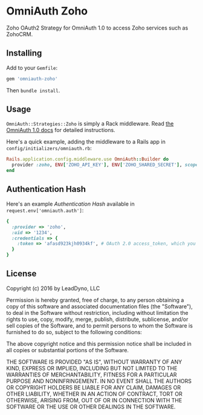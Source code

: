 
# OmniAuth Zoho

Zoho OAuth2 Strategy for OmniAuth 1.0 to access Zoho services such as ZohoCRM.

## Installing

Add to your `Gemfile`:

```ruby
gem 'omniauth-zoho'
```

Then `bundle install`.

## Usage

`OmniAuth::Strategies::Zoho` is simply a Rack middleware. Read [the OmniAuth 1.0 docs](https://github.com/intridea/omniauth) for detailed instructions.

Here's a quick example, adding the middleware to a Rails app in `config/initializers/omniauth.rb`:

```ruby
Rails.application.config.middleware.use OmniAuth::Builder do
  provider :zoho, ENV['ZOHO_API_KEY'], ENV['ZOHO_SHARED_SECRET'], scope: 'ZohoCRM.modules.ALL'
end
```

## Authentication Hash

Here's an example *Authentication Hash* available in `request.env['omniauth.auth']`:

```ruby
{
  :provider => 'zoho',
  :uid => '1234',
  :credentials => {
    :token => 'afasd923kjh0934kf', # OAuth 2.0 access_token, which you store and use to authenticate API requests
  }
}
```

## License

Copyright (c) 2016 by LeadDyno, LLC

Permission is hereby granted, free of charge, to any person obtaining a copy of this software and associated documentation files (the "Software"), to deal in the Software without restriction, including without limitation the rights to use, copy, modify, merge, publish, distribute, sublicense, and/or sell copies of the Software, and to permit persons to whom the Software is furnished to do so, subject to the following conditions:

The above copyright notice and this permission notice shall be included in all copies or substantial portions of the Software.

THE SOFTWARE IS PROVIDED "AS IS", WITHOUT WARRANTY OF ANY KIND, EXPRESS OR IMPLIED, INCLUDING BUT NOT LIMITED TO THE WARRANTIES OF MERCHANTABILITY, FITNESS FOR A PARTICULAR PURPOSE AND NONINFRINGEMENT. IN NO EVENT SHALL THE AUTHORS OR COPYRIGHT HOLDERS BE LIABLE FOR ANY CLAIM, DAMAGES OR OTHER LIABILITY, WHETHER IN AN ACTION OF CONTRACT, TORT OR OTHERWISE, ARISING FROM, OUT OF OR IN CONNECTION WITH THE SOFTWARE OR THE USE OR OTHER DEALINGS IN THE SOFTWARE.
